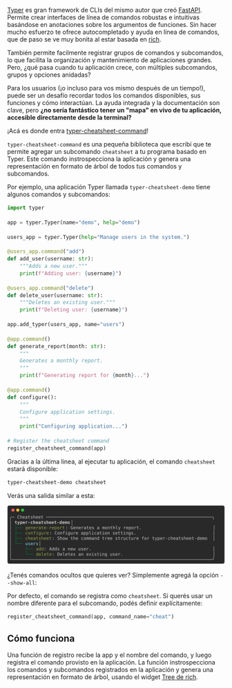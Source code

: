 <!--
.. title: Un cheatsheet automático para tu CLI Typer
.. slug: un-cheatsheet-automatico-para-tu-cli-typer
.. date: 2025-10-30 19:18:39 UTC-03:00
.. tags: cli
.. category:
.. link:
.. description:
.. type: text
-->

[Typer](https://typer.tiangolo.com/) es gran framework de CLIs del mismo autor que creó [FastAPI](https://fastapi.tiangolo.com/). Permite crear interfaces de línea de comandos robustas e intuitivas basándose en anotaciones sobre los argumentos de funciones. Sin hacer mucho esfuerzo te ofrece autocompletado y ayuda en línea de comandos, que de paso se ve muy bonita al estar basada en [rich](https://rich.readthedocs.io/).

También permite facilmente registrar grupos de comandos y subcomandos, lo que facilita la organización y mantenimiento de aplicaciones grandes. Pero, ¿qué pasa cuando tu aplicación crece, con múltiples subcomandos, grupos y opciones anidadas?

Para los usuarios (¡o incluso para vos mismo después de un tiempo!), puede ser un desafío recordar todos los comandos disponibles, sus funciones y cómo interactúan. La ayuda integrada y la documentación son clave, pero **¿no sería fantástico tener un "mapa" en vivo de tu aplicación, accesible directamente desde la terminal?**

¡Acá es donde entra [typer-cheatsheet-command](https://github.com/mgaitan/typer-cheatsheet-command)!

<!-- TEASER_END -->

 `typer-cheatsheet-command` es una pequeña biblioteca que escribí que te permite agregar un subcomando `cheatsheet` a tu programa basado en Typer. Este comando instrospecciona la aplicación y genera una  representación en formato de árbol de todos tus comandos y subcomandos.

Por ejemplo, una aplicación Typer llamada `typer-cheatsheet-demo` tiene algunos comandos y subcomandos:

```python
import typer

app = typer.Typer(name="demo", help="demo")

users_app = typer.Typer(help="Manage users in the system.")

@users_app.command("add")
def add_user(username: str):
    """Adds a new user."""
    print(f"Adding user: {username}")

@users_app.command("delete")
def delete_user(username: str):
    """Deletes an existing user."""
    print(f"Deleting user: {username}")

app.add_typer(users_app, name="users")

@app.command()
def generate_report(month: str):
    """
    Generates a monthly report.
    """
    print(f"Generating report for {month}...")

@app.command()
def configure():
    """
    Configure application settings.
    """
    print("Configuring application...")

# Register the cheatsheet command
register_cheatsheet_command(app)

```

Gracias a la última linea, al ejecutar tu aplicación, el comando `cheatsheet` estará disponible:

```bash
typer-cheatsheet-demo cheatsheet
```

Verás una salida similar a esta:

![Cheatsheet](/images/cli_2025-10-30.svg)

¿Tenés comandos ocultos que quieres ver? Simplemente agregá la opción `--show-all`:

Por defecto, el comando se registra como `cheatsheet`. Si querés usar un nombre diferente para el subcomando, podés definir explícitamente:

```python
register_cheatsheet_command(app, command_name="cheat")
```

## Cómo funciona

Una función de registro recibe la app y el nombre del comando, y luego registra el comando provisto en la aplicación. La función instrospecciona los comandos y subcomandos registrados en la aplicación y genera una representación en formato de árbol, usando el widget [Tree de rich](https://rich.readthedocs.io/en/latest/tree.html).
